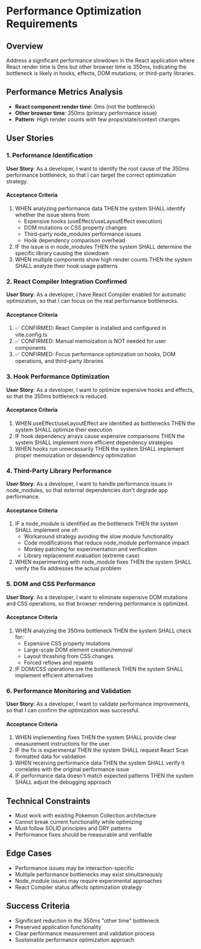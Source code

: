 # Performance Optimization Requirements

## Overview

Address a significant performance slowdown in the React application where React render time is 0ms but other browser time is 350ms, indicating the bottleneck is likely in hooks, effects, DOM mutations, or third-party libraries.

## Performance Metrics Analysis

- **React component render time**: 0ms (not the bottleneck)
- **Other browser time**: 350ms (primary performance issue)
- **Pattern**: High render counts with few props/state/context changes

## User Stories

### 1. Performance Identification

**User Story**: As a developer, I want to identify the root cause of the 350ms performance bottleneck, so that I can target the correct optimization strategy.

#### Acceptance Criteria

1. WHEN analyzing performance data THEN the system SHALL identify whether the issue stems from:
   - Expensive hooks (useEffect/useLayoutEffect execution)
   - DOM mutations or CSS property changes
   - Third-party node_modules performance issues
   - Hook dependency comparison overhead
2. IF the issue is in node_modules THEN the system SHALL determine the specific library causing the slowdown
3. WHEN multiple components show high render counts THEN the system SHALL analyze their hook usage patterns

### 2. React Compiler Integration Confirmed

**User Story**: As a developer, I have React Compiler enabled for automatic optimization, so that I can focus on the real performance bottlenecks.

#### Acceptance Criteria

1. ✅ CONFIRMED: React Compiler is installed and configured in vite.config.ts
2. ✅ CONFIRMED: Manual memoization is NOT needed for user components
3. ✅ CONFIRMED: Focus performance optimization on hooks, DOM operations, and third-party libraries

### 3. Hook Performance Optimization

**User Story**: As a developer, I want to optimize expensive hooks and effects, so that the 350ms bottleneck is reduced.

#### Acceptance Criteria

1. WHEN useEffect/useLayoutEffect are identified as bottlenecks THEN the system SHALL optimize their execution
2. IF hook dependency arrays cause expensive comparisons THEN the system SHALL implement more efficient dependency strategies
3. WHEN hooks run unnecessarily THEN the system SHALL implement proper memoization or dependency optimization

### 4. Third-Party Library Performance

**User Story**: As a developer, I want to handle performance issues in node_modules, so that external dependencies don't degrade app performance.

#### Acceptance Criteria

1. IF a node_module is identified as the bottleneck THEN the system SHALL implement one of:
   - Workaround strategy avoiding the slow module functionality
   - Code modifications that reduce node_module performance impact
   - Monkey patching for experimentation and verification
   - Library replacement evaluation (extreme case)
2. WHEN experimenting with node_module fixes THEN the system SHALL verify the fix addresses the actual problem

### 5. DOM and CSS Performance

**User Story**: As a developer, I want to eliminate expensive DOM mutations and CSS operations, so that browser rendering performance is optimized.

#### Acceptance Criteria

1. WHEN analyzing the 350ms bottleneck THEN the system SHALL check for:
   - Expensive CSS property mutations
   - Large-scale DOM element creation/removal
   - Layout thrashing from CSS changes
   - Forced reflows and repaints
2. IF DOM/CSS operations are the bottleneck THEN the system SHALL implement efficient alternatives

### 6. Performance Monitoring and Validation

**User Story**: As a developer, I want to validate performance improvements, so that I can confirm the optimization was successful.

#### Acceptance Criteria

1. WHEN implementing fixes THEN the system SHALL provide clear measurement instructions for the user
2. IF the fix is experimental THEN the system SHALL request React Scan formatted data for validation
3. WHEN receiving performance data THEN the system SHALL verify it correlates with the original performance issue
4. IF performance data doesn't match expected patterns THEN the system SHALL adjust the debugging approach

## Technical Constraints

- Must work with existing Pokemon Collection architecture
- Cannot break current functionality while optimizing
- Must follow SOLID principles and DRY patterns
- Performance fixes should be measurable and verifiable

## Edge Cases

- Performance issues may be interaction-specific
- Multiple performance bottlenecks may exist simultaneously
- Node_module issues may require experimental approaches
- React Compiler status affects optimization strategy

## Success Criteria

- Significant reduction in the 350ms "other time" bottleneck
- Preserved application functionality
- Clear performance measurement and validation process
- Sustainable performance optimization approach
